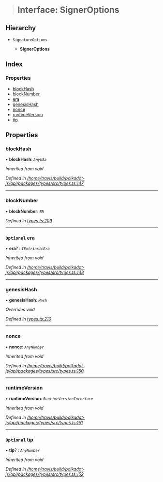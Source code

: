 > # Interface: SignerOptions

## Hierarchy

* `SignatureOptions`

  * **SignerOptions**

## Index

### Properties

* [blockHash](_types_.signeroptions.md#blockhash)
* [blockNumber](_types_.signeroptions.md#blocknumber)
* [era](_types_.signeroptions.md#optional-era)
* [genesisHash](_types_.signeroptions.md#genesishash)
* [nonce](_types_.signeroptions.md#nonce)
* [runtimeVersion](_types_.signeroptions.md#runtimeversion)
* [tip](_types_.signeroptions.md#optional-tip)

## Properties

###  blockHash

• **blockHash**: *`AnyU8a`*

*Inherited from void*

*Defined in [/home/travis/build/polkadot-js/api/packages/types/src/types.ts:147](https://github.com/polkadot-js/api/blob/97a5b16/packages/types/src/types.ts#L147)*

___

###  blockNumber

• **blockNumber**: *`BN`*

*Defined in [types.ts:209](https://github.com/polkadot-js/api/blob/97a5b16/packages/api/src/types.ts#L209)*

___

### `Optional` era

• **era**? : *`IExtrinsicEra`*

*Inherited from void*

*Defined in [/home/travis/build/polkadot-js/api/packages/types/src/types.ts:148](https://github.com/polkadot-js/api/blob/97a5b16/packages/types/src/types.ts#L148)*

___

###  genesisHash

• **genesisHash**: *`Hash`*

*Overrides void*

*Defined in [types.ts:210](https://github.com/polkadot-js/api/blob/97a5b16/packages/api/src/types.ts#L210)*

___

###  nonce

• **nonce**: *`AnyNumber`*

*Inherited from void*

*Defined in [/home/travis/build/polkadot-js/api/packages/types/src/types.ts:150](https://github.com/polkadot-js/api/blob/97a5b16/packages/types/src/types.ts#L150)*

___

###  runtimeVersion

• **runtimeVersion**: *`RuntimeVersionInterface`*

*Inherited from void*

*Defined in [/home/travis/build/polkadot-js/api/packages/types/src/types.ts:151](https://github.com/polkadot-js/api/blob/97a5b16/packages/types/src/types.ts#L151)*

___

### `Optional` tip

• **tip**? : *`AnyNumber`*

*Inherited from void*

*Defined in [/home/travis/build/polkadot-js/api/packages/types/src/types.ts:152](https://github.com/polkadot-js/api/blob/97a5b16/packages/types/src/types.ts#L152)*